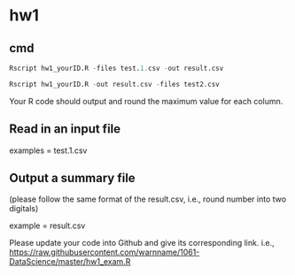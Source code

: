 # hw1

## cmd

```R
Rscript hw1_yourID.R -files test.1.csv -out result.csv

Rscript hw1_yourID.R -out result.csv -files test2.csv
```

Your R code should output and round the maximum value for each column.

## Read in an input file

examples = test.1.csv

## Output a summary file

(please follow the same format of the result.csv, i.e., round number into two digitals)

example =  result.csv


Please update your code into Github and give its corresponding link.
i.e., 
https://raw.githubusercontent.com/warnname/1061-DataScience/master/hw1_exam.R
